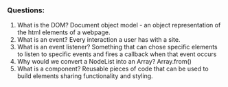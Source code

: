 ### Questions:
1. What is the DOM?
Document object model - an object representation of the html elements of a webpage.
2. What is an event?
Every interaction a user has with a site.
3. What is an event listener?
Something that can chose specific elements to listen to specific events and fires a callback when that event occurs
4. Why would we convert a NodeList into an Array?
Array.from()
5. What is a component? 
Reusable pieces of code that can be used to build elements sharing functionality and styling.
